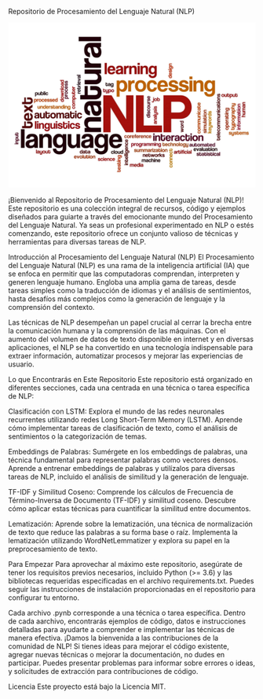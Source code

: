 Repositorio de Procesamiento del Lenguaje Natural (NLP)

![](https://github.com/CPallaresU/NLP-2023/blob/main/NLP-image-scaled.jpg)

¡Bienvenido al Repositorio de Procesamiento del Lenguaje Natural (NLP)! Este repositorio es una colección integral de recursos, código y ejemplos diseñados para guiarte a través del emocionante mundo del Procesamiento del Lenguaje Natural. Ya seas un profesional experimentado en NLP o estés comenzando, este repositorio ofrece un conjunto valioso de técnicas y herramientas para diversas tareas de NLP.

Introducción al Procesamiento del Lenguaje Natural (NLP)
El Procesamiento del Lenguaje Natural (NLP) es una rama de la inteligencia artificial (IA) que se enfoca en permitir que las computadoras comprendan, interpreten y generen lenguaje humano. Engloba una amplia gama de tareas, desde tareas simples como la traducción de idiomas y el análisis de sentimientos, hasta desafíos más complejos como la generación de lenguaje y la comprensión del contexto.

Las técnicas de NLP desempeñan un papel crucial al cerrar la brecha entre la comunicación humana y la comprensión de las máquinas. Con el aumento del volumen de datos de texto disponible en internet y en diversas aplicaciones, el NLP se ha convertido en una tecnología indispensable para extraer información, automatizar procesos y mejorar las experiencias de usuario.

Lo que Encontrarás en Este Repositorio
Este repositorio está organizado en diferentes secciones, cada una centrada en una técnica o tarea específica de NLP:

Clasificación con LSTM: Explora el mundo de las redes neuronales recurrentes utilizando redes Long Short-Term Memory (LSTM). Aprende cómo implementar tareas de clasificación de texto, como el análisis de sentimientos o la categorización de temas.

Embeddings de Palabras: Sumérgete en los embeddings de palabras, una técnica fundamental para representar palabras como vectores densos. Aprende a entrenar embeddings de palabras y utilízalos para diversas tareas de NLP, incluido el análisis de similitud y la generación de lenguaje.

TF-IDF y Similitud Coseno: Comprende los cálculos de Frecuencia de Término-Inversa de Documento (TF-IDF) y similitud coseno. Descubre cómo aplicar estas técnicas para cuantificar la similitud entre documentos.

Lematización: Aprende sobre la lematización, una técnica de normalización de texto que reduce las palabras a su forma base o raíz. Implementa la lematización utilizando WordNetLemmatizer y explora su papel en la preprocesamiento de texto.

Para Empezar
Para aprovechar al máximo este repositorio, asegúrate de tener los requisitos previos necesarios, incluido Python (>= 3.6) y las bibliotecas requeridas especificadas en el archivo requirements.txt. Puedes seguir las instrucciones de instalación proporcionadas en el repositorio para configurar tu entorno.

Cada archivo .pynb corresponde a una técnica o tarea específica. Dentro de cada aarchivo, encontrarás ejemplos de código, datos e instrucciones detalladas para ayudarte a comprender e implementar las técnicas de manera efectiva.
¡Damos la bienvenida a las contribuciones de la comunidad de NLP! Si tienes ideas para mejorar el código existente, agregar nuevas técnicas o mejorar la documentación, no dudes en participar. Puedes presentar problemas para informar sobre errores o ideas, y solicitudes de extracción para contribuciones de código.

Licencia
Este proyecto está bajo la Licencia MIT.
